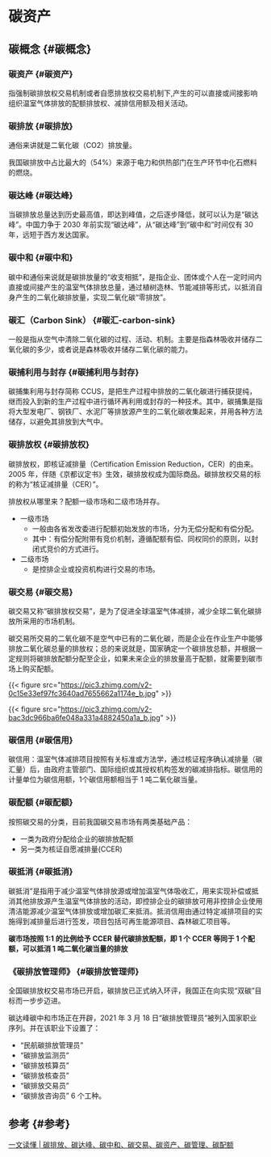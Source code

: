 # 碳资产


## 碳概念 {#碳概念}


### 碳资产 {#碳资产}

指强制碳排放权交易机制或者自愿排放权交易机制下,产生的可以直接或间接影响组织温室气体排放的配额排放权、减排信用额及相关活动。


### 碳排放 {#碳排放}

通俗来讲就是二氧化碳（CO2）排放量。

我国碳排放中占比最大的（54%）来源于电力和供热部门在生产环节中化石燃料的燃烧。


### 碳达峰 {#碳达峰}

当碳排放总量达到历史最高值，即达到峰值，之后逐步降低，就可以认为是“碳达峰”。中国力争于 2030 年前实现“碳达峰”，从“碳达峰”到“碳中和”时间仅有 30 年，远短于西方发达国家。


### 碳中和 {#碳中和}

碳中和通俗来说就是碳排放量的“收支相抵”，是指企业、团体或个人在一定时间内直接或间接产生的温室气体排放总量，通过植树造林、节能减排等形式，以抵消自身产生的二氧化碳排放量，实现二氧化碳“零排放”。


### 碳汇（Carbon Sink） {#碳汇-carbon-sink}

一般是指从空气中清除二氧化碳的过程、活动、机制。主要是指森林吸收并储存二氧化碳的多少，或者说是森林吸收并储存二氧化碳的能力。


### 碳捕利用与封存 {#碳捕利用与封存}

碳捕集利用与封存简称 CCUS，是把生产过程中排放的二氧化碳进行捕获提纯，继而投入到新的生产过程中进行循环再利用或封存的一种技术。其中，碳捕集是指将大型发电厂、钢铁厂、水泥厂等排放源产生的二氧化碳收集起来，并用各种方法储存，以避免其排放到大气中。


### 碳排放权 {#碳排放权}

碳排放权，即核证减排量（Certification Emission Reduction，CER）的由来。2005 年，伴随《京都议定书》生效，碳排放权成为国际商品。碳排放权交易的标的称为“核证减排量（CER）”。

排放权从哪里来？配额一级市场和二级市场并存。

-   一级市场
    -   一般由各省发改委进行配额初始发放的市场，分为无偿分配和有偿分配。
    -   其中：有偿分配附带有竞价机制，遵循配额有偿、同权同价的原则，以封闭式竞价的方式进行。
-   二级市场
    -   是控排企业或投资机构进行交易的市场。


### 碳交易 {#碳交易}

碳交易又称“碳排放权交易”，是为了促进全球温室气体减排，减少全球二氧化碳排放所采用的市场机制。

碳交易所交易的二氧化碳不是空气中已有的二氧化碳，而是企业在作业生产中能够排放二氧化碳总量的排放权；总的来说就是，国家确定一个碳排放总额，并根据一定规则将碳排放配额分配至企业，如果未来企业的排放量高于配额，就需要到碳市场上购买配额。

{{< figure src="https://pic3.zhimg.com/v2-0c15e33ef97fc3640ad7655662a1174e_b.jpg" >}}

{{< figure src="https://pic3.zhimg.com/v2-bac3dc966ba6fe048a331a4882450a1a_b.jpg" >}}


### 碳信用 {#碳信用}

碳信用：温室气体减排项目按照有关标准或方法学，通过核证程序确认减排量（碳汇量）后，由政府主管部门、国际组织或其授权机构签发的碳减排指标。碳信用的计量单位为碳信用额，1个碳信用额相当于 1 吨二氧化碳当量。


### 碳配额 {#碳配额}

按照碳交易的分类，目前我国碳交易市场有两类基础产品：

-   一类为政府分配给企业的碳排放配额
-   另一类为核证自愿减排量(CCER)


### 碳抵消 {#碳抵消}

碳抵消”是指用于减少温室气体排放源或增加温室气体吸收汇，用来实现补偿或抵消其他排放源产生温室气体排放的活动，即控排企业的碳排放可用非控排企业使用清洁能源减少温室气体排放或增加碳汇来抵消。抵消信用由通过特定减排项目的实施得到减排量后进行签发，项目包括可再生能源项目、森林碳汇项目等。

**碳市场按照 1:1 的比例给予 CCER 替代碳排放配额，即 1 个 CCER 等同于 1 个配额，可以抵消 1 吨二氧化碳当量的排放**


### 《碳排放管理师》 {#碳排放管理师}

全国碳排放权交易市场已开启，碳排放已正式纳入环评，我国正在向实现“双碳”目标而一步步迈进。

碳达峰碳中和市场正在开辟，2021 年 3 月 18 日“碳排放管理员”被列入国家职业序列。并在该职业下设置了：

-   “民航碳排放管理员”
-   “碳排放监测员”
-   “碳排放核算员”
-   “碳排放核查员”
-   “碳排放交易员”
-   “碳排放咨询员” 6 个工种。


## 参考 {#参考}

[一文读懂 | 碳排放、碳达峰、碳中和、碳交易、碳资产、碳管理、碳配额](https://zhuanlan.zhihu.com/p/437943371)
